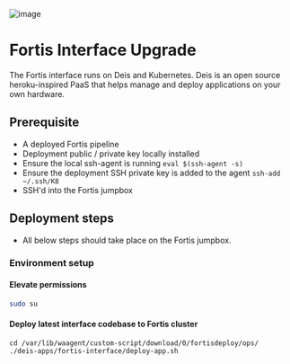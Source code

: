![image](https://user-images.githubusercontent.com/7635865/31180087-4bef49a6-a8e3-11e7-869c-6886608a731d.png)

# Fortis Interface Upgrade
The Fortis interface runs on Deis and Kubernetes. Deis is an open source heroku-inspired PaaS that helps manage and deploy applications on your own hardware. 

## Prerequisite
- A deployed Fortis pipeline
- Deployment public / private key locally installed
- Ensure the local ssh-agent is running `eval $(ssh-agent -s)`
- Ensure the deployment SSH private key is added to the agent `ssh-add ~/.ssh/K8`
- SSH'd into the Fortis jumpbox

## Deployment steps
- All below steps should take place on the Fortis jumpbox. 

### Environment setup

#### Elevate permissions

```bash
sudo su
```

#### Deploy latest interface codebase to Fortis cluster

```
cd /var/lib/waagent/custom-script/download/0/fortisdeploy/ops/
./deis-apps/fortis-interface/deploy-app.sh
```
